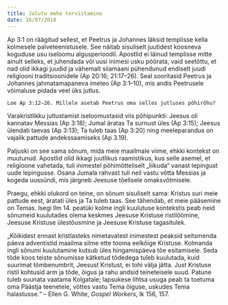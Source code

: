 ```yaml
---
title: Jalutu mehe tervistamine
date: 16/07/2018
---
```


Ap 3:1 on räägitud sellest, et Peetrus ja Johannes läksid templisse kella kolmesele
palveteenistusele. See näitab sisuliselt juutidest koosneva koguduse usu
iseloomu algusperioodil. Apostlid ei läinud templisse mitte ainult selleks, et
juhendada või uusi inimesi usku pöörata, vaid seetõttu, et nad olid ikkagi juudid
ja vähemalt siiamaani pühendunud endiselt juudi religiooni traditsioonidele (Ap
20:16; 21:17–26). Seal sooritasid Peetrus ja Johannes jahmatamapaneva imeteo
(Ap 3:1–10), mis andis Peetrusele võimaluse pidada veel üks jutlus.

`Loe Ap 3:12–26. Millele asetab Peetrus oma selles jutluses põhirõhu?`

Varakristlikku jutlustamist iseloomustasid viis põhipunkti: Jeesus oli kannatav
Messias (Ap 3:18); Jumal äratas Ta surnust üles (Ap 3:15); Jeesus ülendati taevas
(Ap 3:13); Ta tuleb taas (Ap 3:20) ning meeleparandus on vajalik pattude andekssaamiseks
(Ap 3.19).

Paljuski on see sama sõnum, mida meie maailmale viime, ehkki kontekst on muutunud.
Apostlid olid ikkagi juutlikus raamistikus, kus selle asemel, et religioone
vahetada, tuli inimestel põhimõtteliselt „liikuda“ vanast lepingust uude lepingusse.
Osana Jumala rahvast tuli neil vastu võtta Messias ja kogeda uussündi,
mis järgneb Jeesuse tõelisele omaksvõtmisele.

Praegu, ehkki olukord on teine, on sõnum sisuliselt sama: Kristus suri meie pattude
eest, äratati üles ja Ta tuleb taas. See tähendab, et meie pääsemine on
Temas. Isegi Ilm 14. peatüki kolme ingli kuulutuse kontekstis peab neid sõnumeid
kuulutades olema keskmes Jeesuse Kristuse ristilöömine, Jeesuse Kristuse
ülestõusmine ja Jeesuse Kristuse tagasitulek.

„Kõikidest ennast kristlasteks nimetavatest inimestest peaksid seitsmenda päeva
adventistid maailma silme ette tooma eelkõige Kristuse. Kolmanda ingli sõnumi
kuulutamine kutsub üles hingamispäeva tõe esitamisele. Seda tõde koos teiste
sõnumisse kätketud tõdedega tuleb kuulutada, kuid suurimat tõmbenumbrit,
Jeesust Kristust, ei tohi välja jätta. Just Kristuse ristil kohtusid arm ja tõde, õigus
ja rahu andsid teineteisele suud. Patune tuleb suunata vaatama Kolgatale; lapsukese
lihtsa usuga peab ta toetuma oma Päästja teenetele, võttes vastu Tema
õiguse, uskudes Tema halastusse.“ – Ellen G. White, _Gospel Workers_, lk 156, 157.
